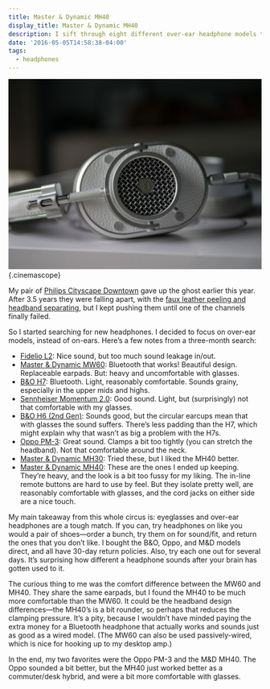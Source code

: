 ```yaml
---
title: Master & Dynamic MH40
display_title: Master & Dynamic MH40
description: I sift through eight different over-ear headphone models to find a suitable pair.
date: '2016-05-05T14:58:38-04:00'
tags:
  - headphones
---
```

![White headphones](master-dynamic-mh40.jpg){.cinemascope}

My pair of [Philips Cityscape Downtown](http://www.usa.philips.com/c-p/SHL5605GY_28/citiscape-downtown-headphones-with-mic) gave up the ghost earlier this year. After 3.5 years they were falling apart, with the [faux leather peeling and headband separating](https://www.flickr.com/photos/dirtystylus/24420101311/in/datetaken/), but I kept pushing them until one of the channels finally failed.

So I started searching for new headphones. I decided to focus on over-ear models, instead of on-ears. Here’s a few notes from a three-month search:

- [Fidelio L2](http://www.usa.philips.com/c-p/L2BO_00/fidelio-fidelio-headphones-with-mic): Nice sound, but too much sound leakage in/out.
- [Master &amp; Dynamic MW60](http://masterdynamic.com/products/mw60-wireless-over-ear-headphones?variant=8103518081): Bluetooth that works! Beautiful design. Replaceable earpads. But: heavy and uncomfortable with glasses.
- [B&amp;O H7](http://www.beoplay.com/products/beoplayh7): Bluetooth. Light, reasonably comfortable. Sounds grainy, especially in the upper mids and highs.
- [Sennheiser Momentum 2.0](http://en-us.sennheiser.com/momentum-m2): Good sound. Light, but (surprisingly) not that comfortable with my glasses.
- [B&amp;O H6 (2nd Gen)](http://www.beoplay.com/products/beoplayh6): Sounds good, but the circular earcups mean that with glasses the sound suffers. There’s less padding than the H7, which might explain why that wasn’t as big a problem with the H7s.
- [Oppo PM-3](https://www.oppodigital.com/headphones-pm-3/): Great sound. Clamps a bit too tightly (you can stretch the headband). Not that comfortable around the neck.
- [Master &amp; Dynamic MH30](http://www.masterdynamic.com/products/mh30-on-ear-headphones?variant=10305071239): Tried these, but I liked the MH40 better.
- [Master &amp; Dynamic MH40](http://www.masterdynamic.com/products/mh40-over-ear-headphones?variant=10305011079): These are the ones I ended up keeping. They’re heavy, and the look is a bit too fussy for my liking. The in-line remote buttons are hard to use by feel. But they isolate pretty well, are reasonably comfortable with glasses, and the cord jacks on either side are a nice touch.

My main takeaway from this whole circus is: eyeglasses and over-ear headphones are a tough match. If you can, try headphones on like you would a pair of shoes—order a bunch, try them on for sound/fit, and return the ones that you don’t like. I bought the B&amp;O, Oppo, and M&amp;D models direct, and all have 30-day return policies. Also, try each one out for several days. It’s surprising how different a headphone sounds after your brain has gotten used to it.

The curious thing to me was the comfort difference between the MW60 and MH40. They share the same earpads, but I found the MH40 to be much more comfortable than the MW60. It could be the headband design differences—the MH40’s is a bit rounder, so perhaps that reduces the clamping pressure. It’s a pity, because I wouldn’t have minded paying the extra money for a Bluetooth headphone that actually works and sounds just as good as a wired model. (The MW60 can also be used passively-wired, which is nice for hooking up to my desktop amp.)

In the end, my two favorites were the Oppo PM-3 and the M&amp;D MH40. The Oppo sounded a bit better, but the MH40 just worked better as a commuter/desk hybrid, and were a bit more comfortable with glasses.
